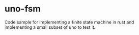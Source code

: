# uno-fsm

Code sample for implementing a finite state machine in rust and implementing a small subset of uno to test it.
